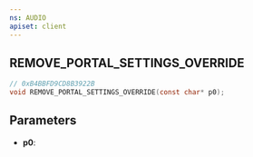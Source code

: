 ```yaml
---
ns: AUDIO
apiset: client
---
```

## REMOVE_PORTAL_SETTINGS_OVERRIDE

```c
// 0xB4BBFD9CD8B3922B
void REMOVE_PORTAL_SETTINGS_OVERRIDE(const char* p0);
```


## Parameters
* **p0**:



